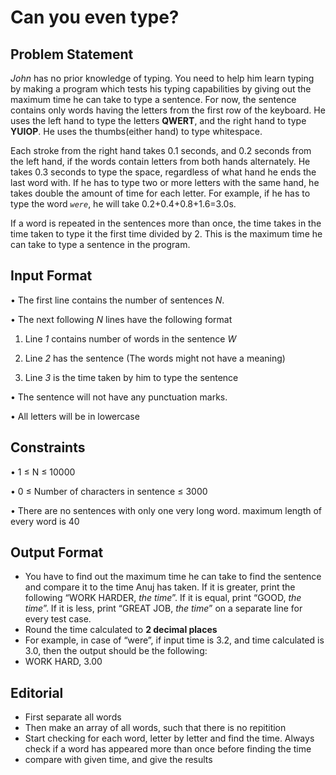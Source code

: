 # Can you even type?

## Problem Statement

*John* has no prior knowledge of typing. You need to help him learn typing by making a program which tests his typing capabilities by giving out the maximum time he can take to type a sentence. For now, the sentence contains only words having the letters from the first row of the keyboard. He uses the left hand to type the letters **QWERT**, and the right hand to type **YUIOP**. He uses the thumbs(either hand) to type whitespace.

Each stroke from the right hand takes 0.1 seconds, and 0.2 seconds from the left hand, if the words contain letters from both hands alternately. He takes 0.3 seconds to type the space, regardless of what hand he ends the last word with. If he has to type two or more letters with the same hand, he takes double the amount of time for each letter. For example, if he has to type the word *`were`*, he will take 0.2+0.4+0.8+1.6=3.0s. 

If a word is repeated in the sentences more than once, the time takes in the time taken to type it the first time divided by 2. This is the maximum time he can take to type a sentence in the program. 

## Input Format

&bull; The first line contains the number of sentences *N*.

&bull; The next following *N* lines have the following format

   1. Line *1* contains number of words in the sentence *W*

   2. Line *2* has the sentence (The words might not have a meaning)

   3. Line *3* is the time taken by him to type the sentence

&bull; The sentence will not have any punctuation marks.

&bull; All letters will be in lowercase


## Constraints

&bull; 1 &le; N &le; 10000

&bull; 0 &le; Number of characters in sentence &le; 3000

&bull; There are no sentences with only one very long word. maximum length of every word is 40

## Output Format

- You have to find out the maximum time he can take to find the sentence and compare it to the time Anuj has taken. If it is greater, print the following “WORK HARDER, *the time*”. If it is equal, print “GOOD, *the time*”. If it is less, print “GREAT JOB, *the time*” on a separate line for every test case.
- Round the time calculated to **2 decimal places**
- For example, in case of “were”, if input time is 3.2, and time calculated is 3.0, then the output should be the following:
- WORK HARD, 3.00

## Editorial

- First separate all words
- Then make an array of all words, such that there is no repitition
- Start checking for each word, letter by letter and find the time. Always check if a word has appeared more than once before finding the time
- compare with given time, and give the results
